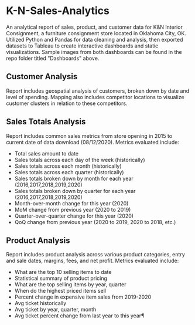 # K-N-Sales-Analytics
An analytical report of sales, product, and customer data for K&amp;N Interior Consignment, a furniture consignment store located in Oklahoma City, OK. Utilized Python and Pandas for data cleaning and analysis, then exported datasets to Tableau to create interactive dashboards and static visualizations. Sample images from both dashboards can be found in the repo folder titled "Dashboards" above. 

## Customer Analysis
Report includes geospatial analysis of customers, broken down by date and level of spending. Mapping also includes competitor locations to visualize customer clusters in relation to these competitors. 

## Sales Totals Analysis
Report includes common sales metrics from store opening in 2015 to current date of data download (08/12/2020). Metrics evaluated include:
- Total sales amount to date
- Sales totals across each day of the week (historically)
- Sales totals across each month (historically)
- Sales totals across each quarter (historically)
- Sales totals broken down by month for each year (2016,2017,2018,2019,2020)
- Sales totals broken down by quarter for each year (2016,2017,2018,2019,2020)
- Month-over-month change for this year (2020)
- MoM change from previous year (2020 to 2019)
- Quarter-over-quarter change for this year (2020)
- QoQ change from previous year (2020 to 2019, 2020 to 2018, etc.)

## Product Analysis
Report includes product analysis across various product categories, entry and sale dates, margins, fees, and net profit.
Metrics evaluated include:
- What are the top 10 selling items to date
- Statistical summary of product pricing
- What are the top selling items by year, quarter
- When do the highest priced items sell
- Percent change in expensive item sales from 2019-2020
- Avg ticket historically
- Avg ticket by year, quarter, month
- Avg ticket percent change from last year to this year¶
